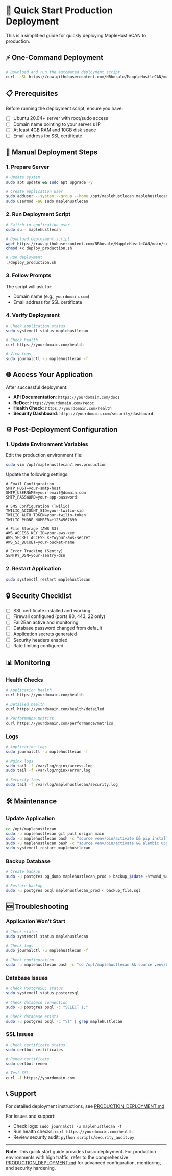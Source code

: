 # 🚀 Quick Start Production Deployment

This is a simplified guide for quickly deploying MapleHustleCAN to production.

## ⚡ One-Command Deployment

```bash
# Download and run the automated deployment script
curl -sSL https://raw.githubusercontent.com/NBhosale/MappleHustleCAN/main/scripts/deploy_production.sh | bash
```

## 📋 Prerequisites

Before running the deployment script, ensure you have:

- [ ] Ubuntu 20.04+ server with root/sudo access
- [ ] Domain name pointing to your server's IP
- [ ] At least 4GB RAM and 10GB disk space
- [ ] Email address for SSL certificate

## 🔧 Manual Deployment Steps

### 1. Prepare Server

```bash
# Update system
sudo apt update && sudo apt upgrade -y

# Create application user
sudo adduser --system --group --home /opt/maplehustlecan maplehustlecan
sudo usermod -aG sudo maplehustlecan
```

### 2. Run Deployment Script

```bash
# Switch to application user
sudo su - maplehustlecan

# Download deployment script
wget https://raw.githubusercontent.com/NBhosale/MappleHustleCAN/main/scripts/deploy_production.sh
chmod +x deploy_production.sh

# Run deployment
./deploy_production.sh
```

### 3. Follow Prompts

The script will ask for:
- Domain name (e.g., `yourdomain.com`)
- Email address for SSL certificate

### 4. Verify Deployment

```bash
# Check application status
sudo systemctl status maplehustlecan

# Check health
curl https://yourdomain.com/health

# View logs
sudo journalctl -u maplehustlecan -f
```

## 🌐 Access Your Application

After successful deployment:

- **API Documentation**: `https://yourdomain.com/docs`
- **ReDoc**: `https://yourdomain.com/redoc`
- **Health Check**: `https://yourdomain.com/health`
- **Security Dashboard**: `https://yourdomain.com/security/dashboard`

## ⚙️ Post-Deployment Configuration

### 1. Update Environment Variables

Edit the production environment file:

```bash
sudo vim /opt/maplehustlecan/.env.production
```

Update the following settings:

```env
# Email Configuration
SMTP_HOST=your-smtp-host
SMTP_USERNAME=your-email@domain.com
SMTP_PASSWORD=your-app-password

# SMS Configuration (Twilio)
TWILIO_ACCOUNT_SID=your-twilio-sid
TWILIO_AUTH_TOKEN=your-twilio-token
TWILIO_PHONE_NUMBER=+1234567890

# File Storage (AWS S3)
AWS_ACCESS_KEY_ID=your-aws-key
AWS_SECRET_ACCESS_KEY=your-aws-secret
AWS_S3_BUCKET=your-bucket-name

# Error Tracking (Sentry)
SENTRY_DSN=your-sentry-dsn
```

### 2. Restart Application

```bash
sudo systemctl restart maplehustlecan
```

## 🔒 Security Checklist

- [ ] SSL certificate installed and working
- [ ] Firewall configured (ports 80, 443, 22 only)
- [ ] Fail2Ban active and monitoring
- [ ] Database password changed from default
- [ ] Application secrets generated
- [ ] Security headers enabled
- [ ] Rate limiting configured

## 📊 Monitoring

### Health Checks

```bash
# Application health
curl https://yourdomain.com/health

# Detailed health
curl https://yourdomain.com/health/detailed

# Performance metrics
curl https://yourdomain.com/performance/metrics
```

### Logs

```bash
# Application logs
sudo journalctl -u maplehustlecan -f

# Nginx logs
sudo tail -f /var/log/nginx/access.log
sudo tail -f /var/log/nginx/error.log

# Security logs
sudo tail -f /var/log/maplehustlecan/security.log
```

## 🛠️ Maintenance

### Update Application

```bash
cd /opt/maplehustlecan
sudo -u maplehustlecan git pull origin main
sudo -u maplehustlecan bash -c "source venv/bin/activate && pip install -r requirements.txt"
sudo -u maplehustlecan bash -c "source venv/bin/activate && alembic upgrade head"
sudo systemctl restart maplehustlecan
```

### Backup Database

```bash
# Create backup
sudo -u postgres pg_dump maplehustlecan_prod > backup_$(date +%Y%m%d_%H%M%S).sql

# Restore backup
sudo -u postgres psql maplehustlecan_prod < backup_file.sql
```

## 🆘 Troubleshooting

### Application Won't Start

```bash
# Check status
sudo systemctl status maplehustlecan

# Check logs
sudo journalctl -u maplehustlecan -f

# Check configuration
sudo -u maplehustlecan bash -c "cd /opt/maplehustlecan && source venv/bin/activate && python -c 'from app.main import app; print(\"App loads successfully\")'"
```

### Database Issues

```bash
# Check PostgreSQL status
sudo systemctl status postgresql

# Check database connection
sudo -u postgres psql -c "SELECT 1;"

# Check database exists
sudo -u postgres psql -c "\l" | grep maplehustlecan
```

### SSL Issues

```bash
# Check certificate status
sudo certbot certificates

# Renew certificate
sudo certbot renew

# Test SSL
curl -I https://yourdomain.com
```

## 📞 Support

For detailed deployment instructions, see [PRODUCTION_DEPLOYMENT.md](PRODUCTION_DEPLOYMENT.md)

For issues and support:
- Check logs: `sudo journalctl -u maplehustlecan -f`
- Run health checks: `curl https://yourdomain.com/health`
- Review security audit: `python scripts/security_audit.py`

---

**Note**: This quick start guide provides basic deployment. For production environments with high traffic, refer to the comprehensive [PRODUCTION_DEPLOYMENT.md](PRODUCTION_DEPLOYMENT.md) for advanced configuration, monitoring, and security hardening.
